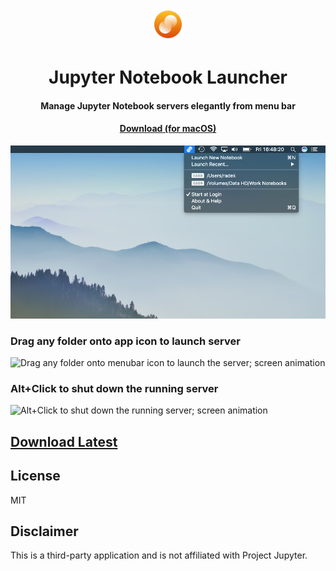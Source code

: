 <p>
    <h3 align="center"><img src="./static/app_icon.png" width="50" alt="Jupyter Notebook Launcher Icon" /></h3>
    <h1 align="center">Jupyter Notebook Launcher</h1>
    <h4 align="center">Manage Jupyter Notebook servers elegantly from menu bar</h4>
    <h4 align="center"><a href="https://github.com/kysely/jupyter-notebook-launcher/releases/latest">Download (for macOS)</a></h4>

</p>

[![Screenshot of Jupyter Notebook Launcher running on macOS](./static/screenshot.jpg)](https://github.com/kysely/jupyter-notebook-launcher/releases/latest)


### Drag any folder onto app icon to launch server
![Drag any folder onto menubar icon to launch the server; screen animation](./static/help_dragndrop.gif)

### Alt+Click to shut down the running server
![Alt+Click to shut down the running server; screen animation](./static/help_shutdown.gif)

## [Download Latest](https://github.com/kysely/jupyter-notebook-launcher/releases/latest)

## License
MIT

## Disclaimer
This is a third-party application and is not affiliated with Project Jupyter.
